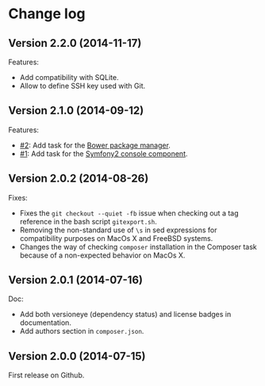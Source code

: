 Change log
==========

## Version 2.2.0 (2014-11-17)

Features:

  - Add compatibility with SQLite.
  - Allow to define SSH key used with Git.

## Version 2.1.0 (2014-09-12)

Features:

  - [#2](https://github.com/Hi-Media/Padocc-engine/issues/2): Add task for the [Bower package manager](http://bower.io/).
  - [#1](https://github.com/Hi-Media/Padocc-engine/issues/1): Add task for the
    [Symfony2 console component](http://symfony.com/doc/current/components/console/introduction.html).

## Version 2.0.2 (2014-08-26)

Fixes:

  - Fixes the `git checkout --quiet -fb` issue when checking out a tag reference in the bash script `gitexport.sh`.
  - Removing the non-standard use of `\s` in sed expressions for compatibility purposes on MacOs X and FreeBSD systems.
  - Changes the way of checking `composer` installation in the Composer task because of a non-expected behavior on MacOs X.

## Version 2.0.1 (2014-07-16)

Doc:

  - Add both versioneye (dependency status) and license badges in documentation.
  - Add authors section in `composer.json`.

## Version 2.0.0 (2014-07-15)

First release on Github.
